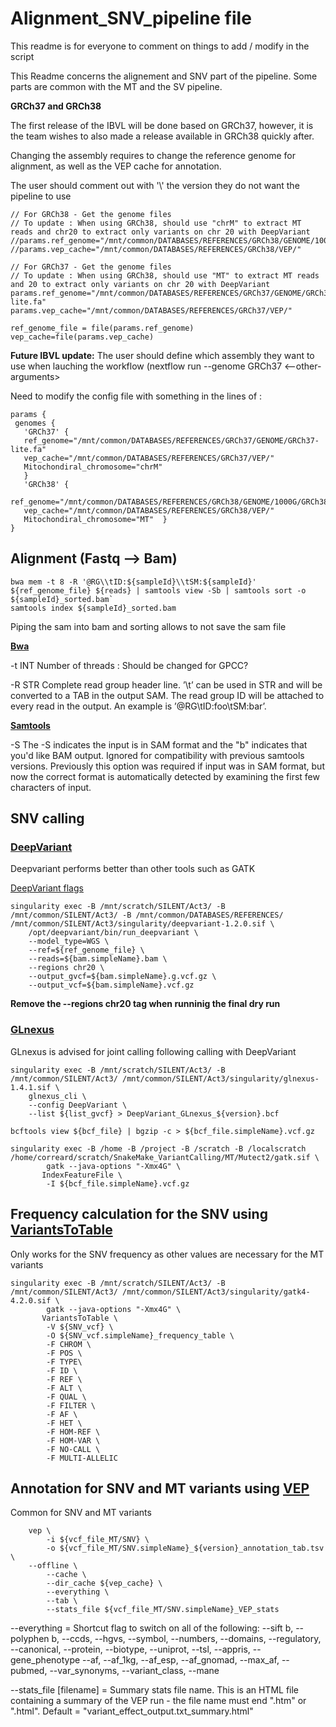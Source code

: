  # Alignment_SNV_pipeline file

This readme is for everyone to comment on things to add / modify in the script

This Readme concerns the alignement and SNV part of the pipeline. Some parts are common with the MT and the SV pipeline.
 
 **GRCh37 and GRCh38**
 
 The first release of the IBVL will be done based on GRCh37, however, it is the team wishes to also made a release available in GRCh38 quickly after.
 
 Changing the assembly requires to change the reference genome for alignment, as well as the VEP cache for annotation.
 
 The user should comment out with '\\' the version they do not want the pipeline to use
 
 ```
// For GRCh38 - Get the genome files
// To update : When using GRCh38, should use "chrM" to extract MT reads and chr20 to extract only variants on chr 20 with DeepVariant 
//params.ref_genome="/mnt/common/DATABASES/REFERENCES/GRCh38/GENOME/1000G/GRCh38_full_analysis_set_plus_decoy_hla.fa"
//params.vep_cache="/mnt/common/DATABASES/REFERENCES/GRCh38/VEP/"

// For GRCh37 - Get the genome files
// To update : When using GRCh38, should use "MT" to extract MT reads and 20 to extract only variants on chr 20 with DeepVariant
params.ref_genome="/mnt/common/DATABASES/REFERENCES/GRCh37/GENOME/GRCh37-lite.fa"
params.vep_cache="/mnt/common/DATABASES/REFERENCES/GRCh37/VEP/"

ref_genome_file = file(params.ref_genome)
vep_cache=file(params.vep_cache)
```
 
 **Future IBVL update:** The user should define which assembly they want to use when lauching the workflow (nextflow run <pipeline-name> --genome GRCh37 <--other-arguments>
	
Need to modify the config file with something in the lines of :
	
 ```
params {
  genomes {
    'GRCh37' {
	ref_genome="/mnt/common/DATABASES/REFERENCES/GRCh37/GENOME/GRCh37-lite.fa"
	vep_cache="/mnt/common/DATABASES/REFERENCES/GRCh37/VEP/"
	Mitochondiral_chromosome="chrM"
    }
    'GRCh38' {
	ref_genome="/mnt/common/DATABASES/REFERENCES/GRCh38/GENOME/1000G/GRCh38_full_analysis_set_plus_decoy_hla.fa"
	vep_cache="/mnt/common/DATABASES/REFERENCES/GRCh38/VEP/"
	Mitochondiral_chromosome="MT"  }
}
 ```
 
 ## Alignment (Fastq --> Bam)
  
```
bwa mem -t 8 -R '@RG\\tID:${sampleId}\\tSM:${sampleId}' ${ref_genome_file} ${reads} | samtools view -Sb | samtools sort -o ${sampleId}_sorted.bam`
samtools index ${sampleId}_sorted.bam
```
  
  Piping the sam into bam and sorting allows to not save the sam file
    
  **[Bwa](http://bio-bwa.sourceforge.net/bwa.shtml)**
  
  -t INT	Number of threads : Should be changed for GPCC?
  
  -R STR	Complete read group header line. ’\t’ can be used in STR and will be converted to a TAB in the output SAM. The read group ID will be attached to every read in the output. An example is ’@RG\tID:foo\tSM:bar’. 
  
  
  **[Samtools](http://www.htslib.org/doc/samtools-view.html)**
  
  -S The -S indicates the input is in SAM format and the "b" indicates that you'd like BAM output.
  Ignored for compatibility with previous samtools versions. Previously this option was required if input was in SAM format, but now the correct format is automatically detected by examining the first few characters of input.
  
  ## SNV calling
  
  ### [DeepVariant](https://github.com/google/deepvariant)
  
  Deepvariant performs better than other tools such as GATK
  
  [DeepVariant flags](https://cloud.google.com/life-sciences/docs/tutorials/deepvariant)
	
```
singularity exec -B /mnt/scratch/SILENT/Act3/ -B /mnt/common/SILENT/Act3/ -B /mnt/common/DATABASES/REFERENCES/ /mnt/common/SILENT/Act3/singularity/deepvariant-1.2.0.sif \
	/opt/deepvariant/bin/run_deepvariant \
	--model_type=WGS \
	--ref=${ref_genome_file} \
	--reads=${bam.simpleName}.bam \
	--regions chr20 \
	--output_gvcf=${bam.simpleName}.g.vcf.gz \
	--output_vcf=${bam.simpleName}.vcf.gz
```
  
  **Remove the --regions chr20 tag when runninig the final dry run**
  
   ### [GLnexus](https://github.com/dnanexus-rnd/GLnexus)
  
  GLnexus is advised for joint calling following calling with DeepVariant
	
```
singularity exec -B /mnt/scratch/SILENT/Act3/ -B /mnt/common/SILENT/Act3/ /mnt/common/SILENT/Act3/singularity/glnexus-1.4.1.sif \
	glnexus_cli \
	--config DeepVariant \
	--list ${list_gvcf} > DeepVariant_GLnexus_${version}.bcf
	
bcftools view ${bcf_file} | bgzip -c > ${bcf_file.simpleName}.vcf.gz

singularity exec -B /home -B /project -B /scratch -B /localscratch /home/correard/scratch/SnakeMake_VariantCalling/MT/Mutect2/gatk.sif \
        gatk --java-options "-Xmx4G" \
       IndexFeatureFile \
        -I ${bcf_file.simpleName}.vcf.gz
```
  
  
  ## Frequency calculation for the SNV using [VariantsToTable](https://gatk.broadinstitute.org/hc/en-us/articles/360036896892-VariantsToTable)
	
Only works for the SNV frequency as other values are necessary for the MT variants
	
```
singularity exec -B /mnt/scratch/SILENT/Act3/ -B /mnt/common/SILENT/Act3/ /mnt/common/SILENT/Act3/singularity/gatk4-4.2.0.sif \
        gatk --java-options "-Xmx4G" \
       VariantsToTable \
        -V ${SNV_vcf} \
        -O ${SNV_vcf.simpleName}_frequency_table \
        -F CHROM \
        -F POS \
        -F TYPE\
        -F ID \
        -F REF \
        -F ALT \
        -F QUAL \
        -F FILTER \
        -F AF \
        -F HET \
        -F HOM-REF \
        -F HOM-VAR \
        -F NO-CALL \
        -F MULTI-ALLELIC 
```
	

	
## Annotation for SNV and MT variants using [VEP](https://uswest.ensembl.org/info/docs/tools/vep/script/vep_options.html#basic)

Common for SNV and MT variants
	
```
	vep \
        -i ${vcf_file_MT/SNV} \
        -o ${vcf_file_MT/SNV.simpleName}_${version}_annotation_tab.tsv \
	--offline \
        --cache \
        --dir_cache ${vep_cache} \
        --everything \
        --tab \
        --stats_file ${vcf_file_MT/SNV.simpleName}_VEP_stats
```
  
  --everything = Shortcut flag to switch on all of the following: --sift b, --polyphen b, --ccds, --hgvs, --symbol, --numbers, --domains, --regulatory, --canonical, --protein, --biotype, --uniprot, --tsl, --appris, --gene_phenotype --af, --af_1kg, --af_esp, --af_gnomad, --max_af, --pubmed, --var_synonyms, --variant_class, --mane
  
  --stats_file [filename] = Summary stats file name. This is an HTML file containing a summary of the VEP run - the file name must end ".htm" or ".html". Default = "variant_effect_output.txt_summary.html"

